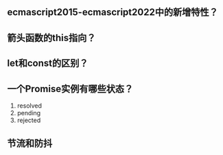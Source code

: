 ## ecmascript2015-ecmascript2022中的新增特性？

## 箭头函数的this指向？

## let和const的区别？

## 一个Promise实例有哪些状态？

1. resolved
2. pending
3. rejected 

## 节流和防抖
